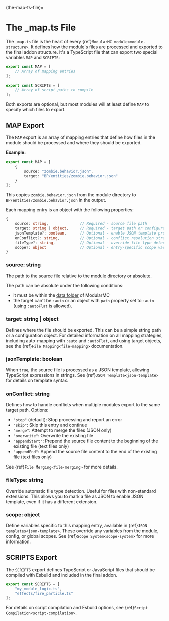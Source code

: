 (the-map-ts-file)=
# The _map.ts File

The `_map.ts` file is the heart of every {ref}`ModularMC module<module-structure>`. It defines how the module's files are processed and exported to the final addon structure. It's a TypeScript file that can export two special variables `MAP` and `SCRIPTS`:

```typescript
export const MAP = [
    // Array of mapping entries
];

export const SCRIPTS = [
    // Array of script paths to compile
];
```

Both exports are optional, but most modules will at least define `MAP` to specify which files to export.

## MAP Export

The `MAP` export is an array of mapping entries that define how files in the module should be processed and where they should be exported.

**Example:**
```typescript
export const MAP = [
    {
        source: "zombie.behavior.json",
        target: "BP/entities/zombie.behavior.json"
    }
];
```

This copies `zombie.behavior.json` from the module directory to `BP/entities/zombie.behavior.json` in the output.

Each mapping entry is an object with the following properties:

```typescript
{
    source: string,              // Required - source file path
    target: string | object,     // Required - target path or configuration
    jsonTemplate?: boolean,      // Optional - enable JSON template processing
    onConflict?: string,         // Optional - conflict resolution strategy
    fileType?: string,           // Optional - override file type detection
    scope?: object               // Optional - entry-specific scope variables
}
```

### source: string
The path to the source file relative to the module directory or absolute.

The path can be absolute under the following conditions:
- it must be within the [data folder](https://regolith-docs.readthedocs.io/en/1.5.2/using-regolith/data-folder/#filter-data) of ModularMC
- the target can't be `:auto` or an object with `path` property set to `:auto` (using `:autoFlat` is allowed).

### target: string | object
Defines where the file should be exported. This can be a simple string path or a configuration object. For detailed information on all mapping strategies, including auto-mapping with `:auto` and `:autoFlat`, and using target objects, see the {ref}`File Mapping<file-mapping>` documentation.

### jsonTemplate: boolean
When `true`, the source file is processed as a JSON template, allowing TypeScript expressions in strings. See {ref}`JSON Template<json-template>` for details on template syntax.

### onConflict: string
Defines how to handle conflicts when multiple modules export to the same target path. Options:

- `"stop"` (default): Stop processing and report an error
- `"skip"`: Skip this entry and continue
- `"merge"`: Attempt to merge the files (JSON only)
- `"overwrite"`: Overwrite the existing file
- `"appendStart"`: Prepend the source file content to the beginning of the existing file (text files only)
- `"appendEnd"`: Append the source file content to the end of the existing file (text files only)

See {ref}`File Merging<file-merging>` for more details.

### fileType: string
Override automatic file type detection. Useful for files with non-standard extensions. This allows you to mark a file as JSON to enable JSON template, even if it has a different extension.

### scope: object
Define variables specific to this mapping entry, available in {ref}`JSON templates<json-template>`. These override any variables from the module, config, or global scopes. See {ref}`Scope System<scope-system>` for more information.

## SCRIPTS Export

The `SCRIPTS` export defines TypeScript or JavaScript files that should be compiled with Esbuild and included in the final addon.

```typescript
export const SCRIPTS = [
    "my_module_logic.ts",
    "effects/fire_particle.ts"
];
```

For details on script compilation and Esbuild options, see {ref}`Script Compilation<script-compilation>`.
